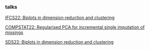 
  
### talks

  [IFCS22: Biplots in dimension reduction and clustering](JDR_biplots/biplots_in_dm_clust_IFCS22.html)

  [COMPSTAT22: Regularised PCA for incremental single imputation of missings](CW_RPCA_Compstat_ECDA_2022/CW_RPCA_compstat_ecda_2022.html)

  [SDS22: Biplots in dimension reduction and clustering](JDR_biplots/biplots_in_dm_clust_COMPSTAT22.html)

  
  


